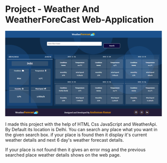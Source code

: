 # Project - Weather And WeatherForeCast Web-Application

![Design preview for the Weather And WeatherForeCast Web-Application](./fullPage.png)

I made this project with the help of HTML Css JavaScript and WeatherApi. By Default its location  is Delhi. You can search any place what you want in the given search box.
if your place is found then it display it's current weather details and next 6 day's weather forecast details. 

If your place is not found then it gives an error msg and the previous searched place weather details shows on the web page.



